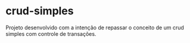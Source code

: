 crud-simples
============

Projeto desenvolvido com a intenção de repassar o conceito de um crud simples com controle de transações.
